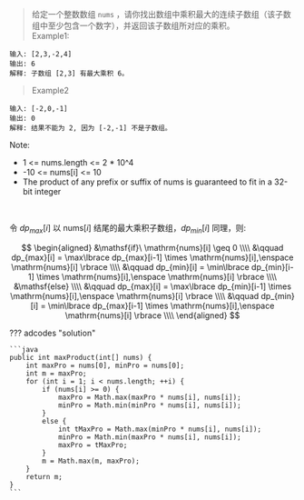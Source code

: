 <!-- prettier-ignore-start -->

> 给定一个整数数组 `nums` ，请你找出数组中乘积最大的连续子数组（该子数组中至少包含一个数字），并返回该子数组所对应的乘积。<br>
> Example1:
```
输入: [2,3,-2,4]
输出: 6
解释: 子数组 [2,3] 有最大乘积 6。
```
> Example2
```
输入: [-2,0,-1]
输出: 0
解释: 结果不能为 2, 因为 [-2,-1] 不是子数组。
```
Note:
>
-   1 <= nums.length <= 2 \* 10^4
-   -10 <= nums[i] <= 10
-   The product of any prefix or suffix of nums is guaranteed to fit in a 32-bit integer

<!-- prettier-ignore-end -->

<br>

令 $dp_{max}[i]$ 以 $\mathrm{nums}[i]$ 结尾的最大乘积子数组，$dp_{min}[i]$ 同理，则:

$$
\begin{aligned}
&\mathsf{if}\ \mathrm{nums}[i] \geq 0 \\\\
&\qquad dp_{max}[i] = \max\lbrace dp_{max}[i-1] \times \mathrm{nums}[i],\enspace \mathrm{nums}[i] \rbrace \\\\
&\qquad dp_{min}[i] = \min\lbrace dp_{min}[i-1] \times \mathrm{nums}[i],\enspace \mathrm{nums}[i] \rbrace \\\\
&\mathsf{else} \\\\
&\qquad dp_{max}[i] = \max\lbrace dp_{min}[i-1] \times \mathrm{nums}[i],\enspace \mathrm{nums}[i] \rbrace \\\\
&\qquad dp_{min}[i] = \min\lbrace dp_{max}[i-1] \times \mathrm{nums}[i],\enspace \mathrm{nums}[i] \rbrace \\\\
\end{aligned}
$$

??? adcodes "solution"

    ```java
    public int maxProduct(int[] nums) {
        int maxPro = nums[0], minPro = nums[0];
        int m = maxPro;
        for (int i = 1; i < nums.length; ++i) {
            if (nums[i] >= 0) {
                maxPro = Math.max(maxPro * nums[i], nums[i]);
                minPro = Math.min(minPro * nums[i], nums[i]);
            }
            else {
                int tMaxPro = Math.max(minPro * nums[i], nums[i]);
                minPro = Math.min(maxPro * nums[i], nums[i]);
                maxPro = tMaxPro;
            }
            m = Math.max(m, maxPro);
        }
        return m;
    }
    ```
